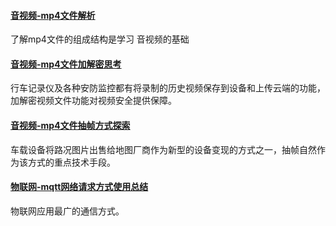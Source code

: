 #### [音视频-mp4文件解析](https://gongluis.github.io/essay/AnalysisMp4File/)

了解mp4文件的组成结构是学习 音视频的基础

#### [音视频-mp4文件加解密思考](https://gongluis.github.io/essay/encodeMp4/)  

行车记录仪及各种安防监控都有将录制的历史视频保存到设备和上传云端的功能，加解密视频文件功能对视频安全提供保障。

#### [音视频-mp4文件抽帧方式探索](https://gongluis.github.io/essay/crowdSourcing/)  

车载设备将路况图片出售给地图厂商作为新型的设备变现的方式之一，抽帧自然作为该方式的重点技术手段。

#### [物联网-mqtt网络请求方式使用总结](https://gongluis.github.io/essay/mqtt/)  

物联网应用最广的通信方式。